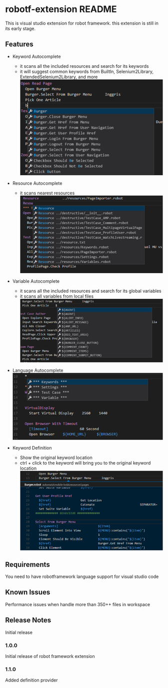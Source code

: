 # robotf-extension README

This is visual studio extension for robot framework. this extension is still in its early stage.

## Features

* Keyword Autocomplete
    * it scans all the included resources and search for its keywords
    * it will suggest common keywords from BuiltIn, Selenium2Library, ExtendedSelenium2Library, and more
![Keyword Autocomplete](smart-keyword-autocomplete.png)

* Resource Autocomplete
    * it scans nearest resources
![Resource Autocomplete](smart-resource-autocomplete.png)

* Variable Autocomplete
    * it scans all the included resources and search for its global variables
    * it scans all variables from local files
![Variable Autocomplete](smart-variable-autocomplete.png)

* Language Autocomplete
![Language Autocomplete](builtin-grammar-autocomplete.png)

* Keyword Definition
    * Show the original keyword location
    * ctrl + click to the keyword will bring you to the original keyword location
![Variable Definition](keyword-definition.png)

## Requirements

You need to have robotframework language support for visual studio code

## Known Issues

Performance issues when handle more than 350++ files in workspace

## Release Notes

Initial release

### 1.0.0

Initial release of robot framework extension

### 1.1.0

Added definition provider